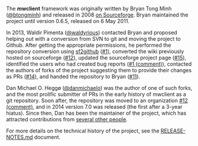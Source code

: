 The **mwclient** framework was originally written by Bryan Tong Minh
  ([@btongminh](https://github.com/btongminh))
  and released in 2008 [on Sourceforge](http://sourceforge.net/projects/mwclient/).
Bryan maintained the project until version 0.6.5, released on 6 May 2011.

In 2013, Waldir Pimenta ([@waldyrious](https://github.com/waldyrious))
  contacted Bryan and proposed helping out with a conversion from SVN to git
  and moving the project to Github.
After getting the appropriate permissions,
  he performed the repository conversion
  using [sf2github](http://github.com/ttencate/sf2github)
  ([#1](https://github.com/mwclient/mwclient/issues/1)),
  converted the wiki previously hosted on sourceforge
  ([#12](https://github.com/mwclient/mwclient/issues/12)),
  updated the sourceforge project page
  ([#15](https://github.com/mwclient/mwclient/issues/15)),
  identified the users who had created bug reports
  ([#1 (comment)](https://github.com/mwclient/mwclient/issues/1#issuecomment-13972022)),
  contacted the authors of forks of the project
  suggesting them to provide their changes as PRs
  ([#14](https://github.com/mwclient/mwclient/issues/14)),
  and handed the repository to Bryan
  ([#11](https://github.com/mwclient/mwclient/issues/11)).

Dan Michael O. Heggø ([@danmichaelo](https://github.com/danmichaelo)) was the author of one of such forks,
  and the most prolific submitter of PRs
  in the early history of mwclient as a git repository.
Soon after, the repository was moved to an organization
  [#12 (comment)](https://github.com/mwclient/mwclient/issues/12#issuecomment-20447515),
  and in 2014 version 7.0 was released (the first after a 3-year hiatus).
Since then, Dan has been the maintainer of the project,
  which has attracted contributions from
  [several other people](../../graphs/contributors).

For more details on the technical history of the project,
  see the [RELEASE-NOTES.md](RELEASE-NOTES.md) document.
